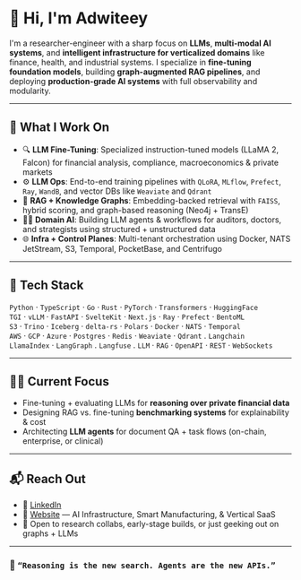 # 👋 Hi, I'm Adwiteey

I'm a researcher-engineer with a sharp focus on **LLMs**, **multi-modal AI systems**, and **intelligent infrastructure for verticalized domains** like finance, health, and industrial systems. I specialize in **fine-tuning foundation models**, building **graph-augmented RAG pipelines**, and deploying **production-grade AI systems** with full observability and modularity.

---

## 🧠 What I Work On

- 🔍 **LLM Fine-Tuning**: Specialized instruction-tuned models (LLaMA 2, Falcon) for financial analysis, compliance, macroeconomics & private markets  
- ⚙️ **LLM Ops**: End-to-end training pipelines with `QLoRA`, `MLflow`, `Prefect`, `Ray`, `WandB`, and vector DBs like `Weaviate` and `Qdrant`  
- 🧱 **RAG + Knowledge Graphs**: Embedding-backed retrieval with `FAISS`, hybrid scoring, and graph-based reasoning (Neo4j + TransE)  
- 🧑‍⚕️ **Domain AI**: Building LLM agents & workflows for auditors, doctors, and strategists using structured + unstructured data  
- 🌐 **Infra + Control Planes**: Multi-tenant orchestration using Docker, NATS JetStream, S3, Temporal, PocketBase, and Centrifugo  

---

## 🧰 Tech Stack

`Python` · `TypeScript` · `Go` · `Rust` · `PyTorch` · `Transformers` · `HuggingFace`  
`TGI` · `vLLM` · `FastAPI` · `SvelteKit` · `Next.js` · `Ray` · `Prefect` · `BentoML`  
`S3` · `Trino` · `Iceberg` · `delta-rs` · `Polars` · `Docker` · `NATS` · `Temporal`  
`AWS` · `GCP` · `Azure` · `Postgres` · `Redis` · `Weaviate` · `Qdrant` . `Langchain`  
`LlamaIndex` · `LangGraph` . `Langfuse` . `LLM` · `RAG`  · `OpenAPI` · `REST` · `WebSockets` 


---

## 🧑‍🚀 Current Focus

- Fine-tuning + evaluating LLMs for **reasoning over private financial data**  
- Designing RAG vs. fine-tuning **benchmarking systems** for explainability & cost  
- Architecting **LLM agents** for document QA + task flows (on-chain, enterprise, or clinical)

---

## 📬 Reach Out

- 💼 [LinkedIn](https://www.linkedin.com/in/adwiteeymauriya/)
- 🧪 [Website](https://flaredog.com) — AI Infrastructure, Smart Manufacturing, & Vertical SaaS
- 📩 Open to research collabs, early-stage builds, or just geeking out on graphs + LLMs

---

### 🔖 `“Reasoning is the new search. Agents are the new APIs.”`  

